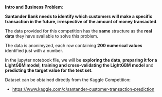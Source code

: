 
**Intro and Business Problem**:

**Santander Bank needs to identify which customers will make a specific transaction in the future, irrespective of the amount of money transacted**. 

The data provided for this competition has the **same** structure as the **real data** they have available to solve this problem.

The data is anonimyzed, each row containing **200 numerical values** identified just with a number.  

In the jupyter notebook file, we will be **exploring the data**, **preparing it for a LightGBM model**, **training and cross-validating the LightGBM model** and **predicting the target value for the test set**.

Dataset can be obtained directly from the Kaggle Competition: 
* https://www.kaggle.com/c/santander-customer-transaction-prediction
